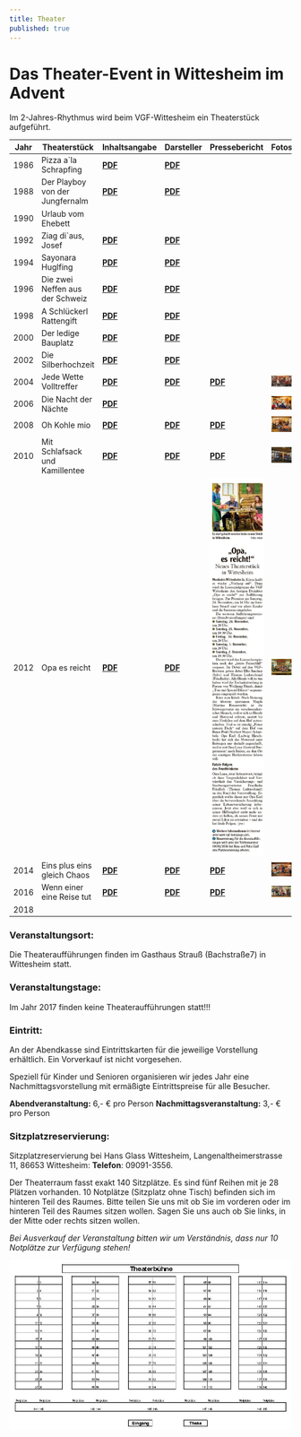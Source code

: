 ```yaml
---
title: Theater
published: true
---
```


# Das Theater-Event in Wittesheim im Advent

Im 2-Jahres-Rhythmus wird beim VGF-Wittesheim ein Theaterstück aufgeführt.

| Jahr      | Theaterstück                      | Inhaltsangabe            | Darsteller               | Pressebericht            | Fotos                  |
|-----------|-----------------------------------|--------------------------|--------------------------|--------------------------|------------------------|
|1986       | Pizza a`la Schrapfing             | **[PDF](Theater1986_Inhaltsangabe_PIZZA.pdf)** | **[PDF](Theater1986_Darsteller_PIZZA.pdf)** | | |
|1988       | Der Playboy von der Jungfernalm   | **[PDF](Theater1988_Inhaltsangabe_Playboy.pdf)** | **[PDF](Theater1988_Darsteller_Playboy.pdf)** | | |
|1990       | Urlaub vom Ehebett                | | | | |
|1992       | Ziag di`aus, Josef                | **[PDF](Theater1992_Inhaltsangabe_Ziag_di_aus_Josef.pdf)** | **[PDF](Theater1992_Darsteller_Ziag_di_aus_Josef.pdf)** | | |
|1994       | Sayonara Huglfing                 | **[PDF](Theater1994_Inhaltsangabe_Sayonara_Huglfing.pdf)** | **[PDF](Theater1994_Darsteller_Sayonara_Huglfing.pdf)** | | |
|1996       | Die zwei Neffen aus der Schweiz   | **[PDF](Theater1996_Inhaltsangabe_Zwei_Neffen_Schweiz.pdf)** | **[PDF](Theater1996_Darsteller_Zwei_Neffen_Schweiz.pdf)** | | |
|1998       | A Schlückerl Rattengift           | **[PDF](Theater1998_Inhaltsangabe_Schlueckerl_Rattengift.pdf)** | **[PDF](Theater1998_Darsteller_Schlueckerl_Rattengift.pdf)** | | |     
|2000       | Der ledige Bauplatz               | **[PDF](Theater2000_Inhaltsangabe_ledige_Bauplatz.pdf)** | **[PDF](Theater2000_Darsteller_ledige_Bauplatz.pdf)** | | |                            
|2002       | Die Silberhochzeit                | **[PDF](Theater2002_Inhaltsangabe_Silberhochzeit.pdf)** | **[PDF](Theater2002_Darsteller_Silberhochzeit.pdf)** | | | 
|2004       | Jede Wette Volltreffer            | **[PDF](Theater_VGF2004_Inhaltsangabe_pdf.pdf)** | **[PDF](Theater_VGF2004_Darsteller_pdf.pdf)** | **[PDF](Theater_VGF2004_Pressebericht_pdf.pdf)** | **![JPG](Theater2004_martina_klein.JPG?grayscale&link&display=text)** |     
|2006       | Die Nacht der Nächte              | **[PDF](Theater_VGF2006_Inhaltsangabe_pdf.pdf)** |  | | **![JPG](Theater2006_Bild.jpg?grayscale&link&display=text)** | 
|2008       | Oh Kohle mio                      | **[PDF](Theater2008_Inhaltsangabe.pdf)** | **[PDF](Theaterdarsteller_2008.pdf)** | **[PDF](Theateranzeige_2008.pdf)** | **![JPG](Theater2008_Bild.JPG?grayscale&link&display=text)** | 
|2010       | Mit Schlafsack und Kamillentee    | **[PDF](Theater_VGF2010_Inhaltsangabe_pdf.pdf)** | **[PDF](Theater2010_Flyer.pdf)** | **[PDF](Theater_VGF2010_Presse.pdf)** | **![JPG](Theater_VGF2010_Presse.JPG?grayscale&link&display=text)** |             
|2012       | Opa es reicht                     | **[PDF](Theater2012_OPA_es_reicht_Inhaltsangabe.pdf)** | **[PDF](Theater2012_Darsteller.pdf)** | **![JPG](Theater2012_Pressebericht.jpg?grayscale&link&display=text)** | **![JPG](Theater_2012_Bild.JPG?grayscale&link&display=text)** | 
|2014       | Eins plus eins gleich Chaos       | **[PDF](Theater_VGF2014_Inhaltsangabe_pdf.pdf)** | **[PDF](VGF_ProgrammTheater2014.pdf)** | **[PDF](VGF_Theater_Pressebericht_2014.pdf)** | **![JPG](Theater_VGF2014_Foto.jpg?grayscale&link&display=text)** |         
|2016       | Wenn einer eine Reise tut         | **[PDF](VGF_Theater_2016_Wenn_einer_2016.pdf)** | **[PDF](VGF_Theater_2016_Programm.pdf)** | **[PDF](VGF_Theater_2016_Presse.pdf)** | **![JPG](VGF_Theater_2016_Foto.jpg?grayscale&link&display=text)** |     
|2018       |          |  |  |  | |

### Veranstaltungsort:
Die Theateraufführungen finden im Gasthaus Strauß (Bachstraße7) in Wittesheim statt.

### Veranstaltungstage:
Im Jahr 2017 finden keine Theateraufführungen statt!!!

### Eintritt:
An der Abendkasse sind Eintrittskarten für die jeweilige Vorstellung erhältlich. Ein Vorverkauf ist nicht vorgesehen.

Speziell für Kinder und Senioren organisieren wir jedes Jahr eine Nachmittagsvorstellung mit ermäßigte Eintrittspreise für alle Besucher.

**Abendveranstaltung:** 6,- € pro Person
**Nachmittagsveranstaltung:** 3,- € pro Person

### Sitzplatzreservierung:
Sitzplatzreservierung bei Hans Glass Wittesheim, Langenaltheimerstrasse 11, 86653 Wittesheim:
**Telefon**: 09091-3556.

Der Theaterraum fasst exakt 140 Sitzplätze. Es sind fünf Reihen mit je 28 Plätzen vorhanden. 10 Notplätze (Sitzplatz ohne Tisch) befinden sich im hinteren Teil des Raumes. Bitte teilen Sie uns mit ob Sie im vorderen oder im hinteren Teil des Raumes sitzen wollen. Sagen Sie uns auch ob Sie links, in der Mitte oder rechts sitzen wollen. 

*Bei Ausverkauf der Veranstaltung bitten wir um Verständnis, dass nur 10 Notplätze zur Verfügung stehen!*

![Theater-Sitzplan](theatersitzplan.jpg?link&display=thumbnail)
